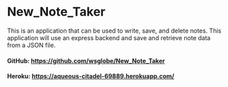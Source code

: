 # New_Note_Taker

This is an application that can be used to write, save, and delete notes. This application will use an express backend and save and retrieve note data from a JSON file.

#### GitHub: https://github.com/wsglobe/New_Note_Taker

#### Heroku: https://aqueous-citadel-69889.herokuapp.com/
